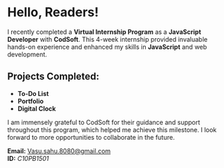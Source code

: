 # Hello, Readers!  

I recently completed a **Virtual Internship Program** as a **JavaScript Developer** with **CodSoft**. This 4-week internship provided invaluable hands-on experience and enhanced my skills in **JavaScript** and web development.  

## Projects Completed:  
- **To-Do List**  
- **Portfolio**  
- **Digital Clock**  

I am immensely grateful to CodSoft for their guidance and support throughout this program, which helped me achieve this milestone. I look forward to more opportunities to collaborate in the future.  

**Email:** Vasu.sahu.8080@gmail.com  
**ID:** *C10PB1501*  
